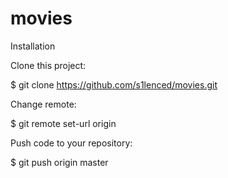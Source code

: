 # movies
Installation

Clone this project:

$ git clone https://github.com/s1lenced/movies.git

Change remote:

$ git remote set-url origin <your-repository-link>

Push code to your repository:

$ git push origin master
